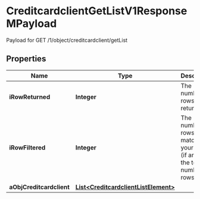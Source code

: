 

# CreditcardclientGetListV1ResponseMPayload

Payload for GET /1/object/creditcardclient/getList

## Properties

| Name | Type | Description | Notes |
|------------ | ------------- | ------------- | -------------|
|**iRowReturned** | **Integer** | The number of rows returned |  |
|**iRowFiltered** | **Integer** | The number of rows matching your filters (if any) or the total number of rows |  |
|**aObjCreditcardclient** | [**List&lt;CreditcardclientListElement&gt;**](CreditcardclientListElement.md) |  |  |



